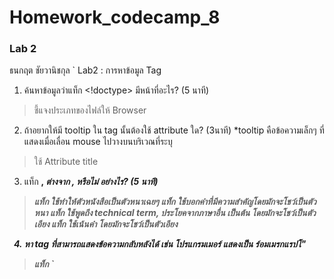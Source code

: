# Homework_codecamp_8
### Lab 2
ธนกฤต ชัยวานิชกุล
`
Lab2 : การหาข้อมูล Tag
1. ค้นหาข้อมูลว่าแท็ก <!doctype> มีหน้าที่อะไร? (5 นาที)
> ชี้แจงประเภทของไฟล์ให้ Browser

2. ถ้าอยากให้มี tooltip ใน tag นั้นต้องใช้ attribute ใด? (3นาที)
    *tooltip คือข้อความเล็กๆ ที่แสดงเมื่อเลื่อน mouse ไปวางบนบริเวณที่ระบุ
> ใช้ Attribute title

3. แท็ก <b>, <i> ต่างจาก <strong>, <em> หรือไม่ อย่างไร? (5 นาที)
> แท็ก <b> ใช้ทำให้ตัวหนังสือเป็นตัวหนาเฉยๆ แท็ก <strong> ใช้บอกคำที่มีความสำคัญโดยมักจะโชว์เป็นตัวหนา
> แท็ก <i> ใช้พูดถึง technical term, ประโยคจากภาษาอื่น เป็นต้น โดยมักจะโชว์เป็นตัวเอียง แท็ก <em> ใช้เน้นคำ โดยมักจะโชว์เป็นตัวเอียง


4. หา tag ที่สามารถแสดงข้อความกลับหลังได้
    เช่น โปรแกรมเมอร์ แสดงเป็น ร์อมเมรกแรปโ"
> แท็ก <bdo dir="rtl"></bdo>
`
